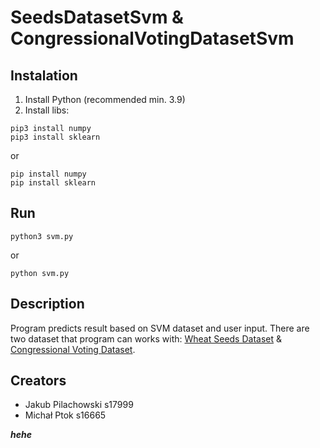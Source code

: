 # SeedsDatasetSvm & CongressionalVotingDatasetSvm

## Instalation

1. Install Python (recommended min. 3.9)
2. Install libs:

```text
pip3 install numpy
pip3 install sklearn
```

or

```text
pip install numpy
pip install sklearn
```

## Run

```text
python3 svm.py
```

or

```text
python svm.py
```

## Description

Program predicts result based on SVM dataset and user input.
There are two dataset that program can works with:
[Wheat Seeds Dataset](https://machinelearningmastery.com/standard-machine-learning-datasets/) & [Congressional Voting Dataset](https://www.mldata.io/dataset-details/congressional_voting/).

## Creators

- Jakub Pilachowski s17999
- Michał Ptok s16665

**_hehe_**
